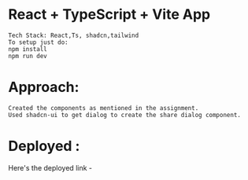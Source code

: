 # React + TypeScript + Vite App
	Tech Stack: React,Ts, shadcn,tailwind
	To setup just do:
	npm install
	npm run dev
# Approach:
	Created the components as mentioned in the assignment. 
	Used shadcn-ui to get dialog to create the share dialog component. 
# Deployed :
 Here's the deployed link - 


